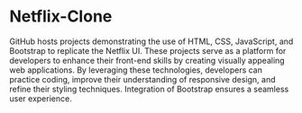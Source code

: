 # Netflix-Clone
GitHub hosts projects demonstrating the use of HTML, CSS, JavaScript, and Bootstrap to replicate the Netflix UI. These projects serve as a platform for developers to enhance their front-end skills by creating visually appealing web applications. By leveraging these technologies, developers can practice coding, improve their understanding of responsive design, and refine their styling techniques. Integration of Bootstrap ensures a seamless user experience. 
